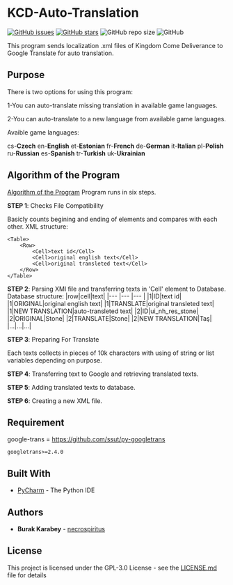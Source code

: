 # KCD-Auto-Translation
[![GitHub issues](https://img.shields.io/github/issues/necrospiritus/KCD-Auto-Translation?style=plastic)](https://github.com/necrospiritus/KCD-Auto-Translation/issues)
[![GitHub stars](https://img.shields.io/github/stars/necrospiritus/KCD-Auto-Translation?style=plastic)](https://github.com/necrospiritus/KCD-Auto-Translation/stargazers)
![GitHub repo size](https://img.shields.io/github/repo-size/necrospiritus/KCD-Auto-Translation?style=plastic)
![GitHub](https://img.shields.io/github/license/necrospiritus/KCD-Auto-Translation?style=plastic)

This program sends localization .xml files of Kingdom Come Deliverance to Google Translate for auto translation.

## Purpose

There is two options for using this program:

1-You can auto-translate missing translation in available game languages.

2-You can auto-translate to a new language from available game languages.

Avaible game languages:

cs-**Czech**
en-**English**
et-**Estonian**
fr-**French**
de-**German**
it-**Italian**
pl-**Polish**
ru-**Russian**
es-**Spanish**
tr-**Turkish**
uk-**Ukrainian**

## Algorithm of the Program
[Algorithm of the Program](/Readme.png)
Program runs in six steps.

**STEP 1**: Checks File Compatibility

Basicly counts begining and ending of elements and compares with each other. XML structure: 
	
	<Table>
		<Row>
			<Cell>text id</Cell>
			<Cell>original english text</Cell>
			<Cell>original transleted text</Cell>
		</Row>
	</Table>

**STEP 2**: Parsing XMl file and transferring texts in 'Cell' element to Database.
	Database structure:
	|row|cell|text|
|--- |--- |--- |
|1|ID|text id|
|1|ORIGINAL|original english text|
|1|TRANSLATE|original transleted text|
|1|NEW TRANSLATION|auto-transleted text|
|2|ID|ui_nh_res_stone|
|2|ORIGINAL|Stone|
|2|TRANSLATE|Stone|
|2|NEW TRANSLATION|Taş|
|...|...|...|

**STEP 3**: Preparing For Translate

Each texts collects in pieces of 10k characters with using of string or list variables depending on purpose.

**STEP 4**: Transferring text to Google and retrieving translated texts.

**STEP 5**: Adding translated texts to database.

**STEP 6**: Creating a new XML file.
## Requirement

google-trans = https://github.com/ssut/py-googletrans

```
googletrans>=2.4.0
```

## Built With

* [PyCharm](https://www.jetbrains.com/pycharm/) - The Python IDE

## Authors

* **Burak Karabey** - [necrospiritus](https://github.com/necrospiritus)

## License

This project is licensed under the GPL-3.0 License - see the [LICENSE.md](LICENSE.md) file for details




